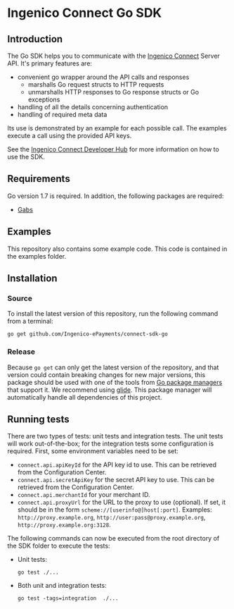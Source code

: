 # Ingenico Connect Go SDK

## Introduction

The Go SDK helps you to communicate with the [Ingenico Connect](https://epayments.developer-ingenico.com/) Server API. It's primary features are:

* convenient go wrapper around the API calls and responses
    * marshalls Go request structs to HTTP requests
    * unmarshalls HTTP responses to Go response structs or Go exceptions
* handling of all the details concerning authentication
* handling of required meta data

Its use is demonstrated by an example for each possible call. The examples execute a call using the provided API keys.

See the [Ingenico Connect Developer Hub](https://epayments.developer-ingenico.com/documentation/sdk/server/go/) for more information on how to use the SDK.

## Requirements

Go version 1.7 is required. In addition, the following packages are required:
* [Gabs](https://github.com/Jeffail/gabs)

## Examples

This repository also contains some example code. This code is contained in the examples folder.

## Installation

### Source

To install the latest version of this repository, run the following command from a terminal:

    go get github.com/Ingenico-ePayments/connect-sdk-go

### Release

Because `go get` can only get the latest version of the repository, and that version could contain breaking changes for new major versions, this package should be used with one of the tools from [Go package managers](https://github.com/golang/go/wiki/PackageManagementTools#pkg-copy-built-using-gopath-modification-supports-fetching-specific-version) that support it. We recommend using [glide](https://github.com/Masterminds/glide). This package manager will automatically handle all dependencies of this project.

## Running tests

There are two types of tests: unit tests and integration tests. The unit tests will work out-of-the-box; for the integration tests some configuration is required. First, some environment variables need to be set:

* `connect.api.apiKeyId` for the API key id to use. This can be retrieved from the Configuration Center.
* `connect.api.secretApiKey` for the secret API key to use. This can be retrieved from the Configuration Center.
* `connect.api.merchantId` for your merchant ID.
* `connect.api.proxyUrl` for the URL to the proxy to use (optional). If set, it should be in the form `scheme://[userinfo@]host[:port]`. Examples: `http://proxy.example.org`, `http://user:pass@proxy.example.org`, `http://proxy.example.org:3128`.

The following commands can now be executed from the root directory of the SDK folder to execute the tests:

* Unit tests:
    
    ```
    go test ./...
    ```
*  Both unit and integration tests:
    
    ```
    go test -tags=integration  ./...
    ```
